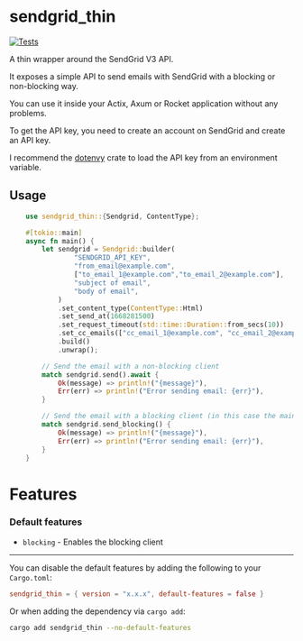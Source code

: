 # sendgrid_thin

[![Tests](https://github.com/OLoKo64/sendgrid_thin/actions/workflows/rust-workflow.yml/badge.svg)](https://github.com/OLoKo64/sendgrid_thin/actions/workflows/rust-workflow.yml)

A thin wrapper around the SendGrid V3 API.

It exposes a simple API to send emails with SendGrid with a blocking or non-blocking way.

You can use it inside your Actix, Axum or Rocket application without any problems.

To get the API key, you need to create an account on SendGrid and create an API key.

I recommend the [dotenvy](https://crates.io/crates/dotenvy) crate to load the API key from an environment variable.

## Usage


```rust
    use sendgrid_thin::{Sendgrid, ContentType};

    #[tokio::main]
    async fn main() {
        let sendgrid = Sendgrid::builder(
                "SENDGRID_API_KEY",
                "from_email@example.com",
                ["to_email_1@example.com","to_email_2@example.com"],
                "subject of email",
                "body of email",
            )
            .set_content_type(ContentType::Html)
            .set_send_at(1668281500)
            .set_request_timeout(std::time::Duration::from_secs(10))
            .set_cc_emails(["cc_email_1@example.com", "cc_email_2@example.com"])
            .build()
            .unwrap();

        // Send the email with a non-blocking client
        match sendgrid.send().await {
            Ok(message) => println!("{message}"),
            Err(err) => println!("Error sending email: {err}"),
        }

        // Send the email with a blocking client (in this case the main function cannot be async)
        match sendgrid.send_blocking() {
            Ok(message) => println!("{message}"),
            Err(err) => println!("Error sending email: {err}"),
        }
    }
```

# Features

### Default features
- `blocking` - Enables the blocking client

---

You can disable the default features by adding the following to your `Cargo.toml`:

```toml
sendgrid_thin = { version = "x.x.x", default-features = false }
```

Or when adding the dependency via `cargo add`:

```bash
cargo add sendgrid_thin --no-default-features
```

